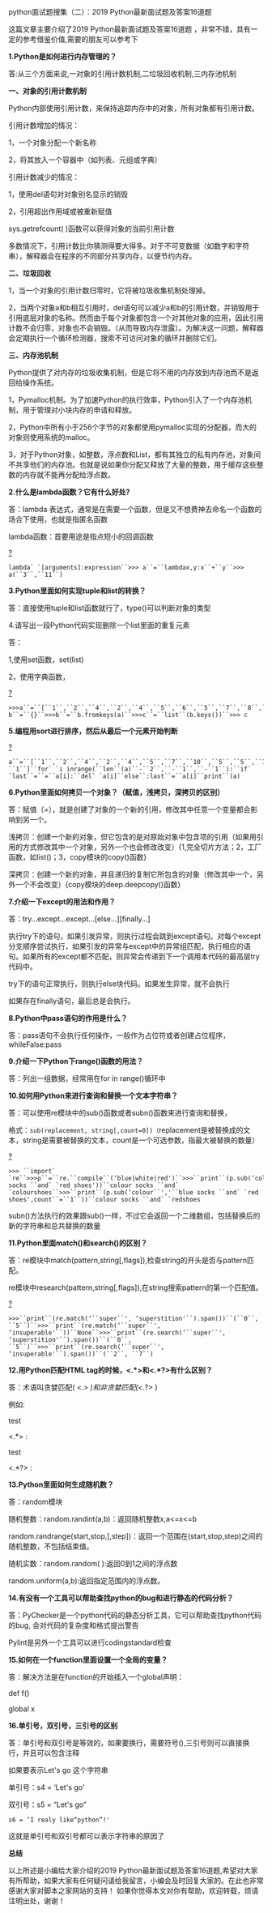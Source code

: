 python面试题搜集（二）：2019 Python最新面试题及答案16道题



这篇文章主要介绍了2019 Python最新面试题及答案16道题 ，非常不错，具有一定的参考借鉴价值,需要的朋友可以参考下

**1.Python是如何进行内存管理的？**

答:从三个方面来说,一对象的引用计数机制,二垃圾回收机制,三内存池机制

**一、对象的引用计数机制**

Python内部使用引用计数，来保持追踪内存中的对象，所有对象都有引用计数。

引用计数增加的情况：

1，一个对象分配一个新名称

2，将其放入一个容器中（如列表、元组或字典）

引用计数减少的情况：

1，使用del语句对对象别名显示的销毁

2，引用超出作用域或被重新赋值

sys.getrefcount( )函数可以获得对象的当前引用计数

多数情况下，引用计数比你猜测得要大得多。对于不可变数据（如数字和字符串），解释器会在程序的不同部分共享内存，以便节约内存。

**二、垃圾回收**

1，当一个对象的引用计数归零时，它将被垃圾收集机制处理掉。

2，当两个对象a和b相互引用时，del语句可以减少a和b的引用计数，并销毁用于引用底层对象的名称。然而由于每个对象都包含一个对其他对象的应用，因此引用计数不会归零，对象也不会销毁。（从而导致内存泄露）。为解决这一问题，解释器会定期执行一个循环检测器，搜索不可访问对象的循环并删除它们。

**三、内存池机制**

Python提供了对内存的垃圾收集机制，但是它将不用的内存放到内存池而不是返回给操作系统。

1，Pymalloc机制。为了加速Python的执行效率，Python引入了一个内存池机制，用于管理对小块内存的申请和释放。

2，Python中所有小于256个字节的对象都使用pymalloc实现的分配器，而大的对象则使用系统的malloc。

3，对于Python对象，如整数，浮点数和List，都有其独立的私有内存池，对象间不共享他们的内存池。也就是说如果你分配又释放了大量的整数，用于缓存这些整数的内存就不能再分配给浮点数。

**2.什么是lambda函数？它有什么好处?**

答：lambda 表达式，通常是在需要一个函数，但是又不想费神去命名一个函数的场合下使用，也就是指匿名函数

lambda函数：首要用途是指点短小的回调函数

[?](https://www.jb51.net/article/159537.htm#)

```
lambda` `[arguments]:expression``>>> a``=``lambdax,y:x``+``y``>>> a(``3``,``11``)
```

**3.Python里面如何实现tuple和list的转换？**

答：直接使用tuple和list函数就行了，type()可以判断对象的类型

4.请写出一段Python代码实现删除一个list里面的重复元素

答：

1,使用set函数，set(list)

2，使用字典函数，

[?](https://www.jb51.net/article/159537.htm#)

```
>>>a``=``[``1``,``2``,``4``,``2``,``4``,``5``,``6``,``5``,``7``,``8``,``9``,``0``]``>>> b``=``{}``>>>b``=``b.fromkeys(a)``>>>c``=``list``(b.keys())``>>> c
```

**5.编程用sort进行排序，然后从最后一个元素开始判断**

[?](https://www.jb51.net/article/159537.htm#)

```
a``=``[``1``,``2``,``4``,``2``,``4``,``5``,``7``,``10``,``5``,``5``,``7``,``8``,``9``,``0``,``3``]``a.sort()``last``=``a[``-``1``]``for` `i inrange(``len``(a)``-``2``,``-``1``,``-``1``):``if` `last``=``=``a[i]:``del` `a[i]``else``:last``=``a[i]``print``(a)
```

**6.Python里面如何拷贝一个对象？（赋值，浅拷贝，深拷贝的区别）**

答：赋值（=），就是创建了对象的一个新的引用，修改其中任意一个变量都会影响到另一个。

浅拷贝：创建一个新的对象，但它包含的是对原始对象中包含项的引用（如果用引用的方式修改其中一个对象，另外一个也会修改改变）{1,完全切片方法；2，工厂函数，如list()；3，copy模块的copy()函数}

深拷贝：创建一个新的对象，并且递归的复制它所包含的对象（修改其中一个，另外一个不会改变）{copy模块的deep.deepcopy()函数}

**7.介绍一下except的用法和作用？**

答：try…except…except…[else…][finally…]

执行try下的语句，如果引发异常，则执行过程会跳到except语句。对每个except分支顺序尝试执行，如果引发的异常与except中的异常组匹配，执行相应的语句。如果所有的except都不匹配，则异常会传递到下一个调用本代码的最高层try代码中。

try下的语句正常执行，则执行else块代码。如果发生异常，就不会执行

如果存在finally语句，最后总是会执行。

**8.Python中pass语句的作用是什么？**

答：pass语句不会执行任何操作，一般作为占位符或者创建占位程序，whileFalse:pass

**9.介绍一下Python下range()函数的用法？**

答：列出一组数据，经常用在for in range()循环中

**10.如何用Python来进行查询和替换一个文本字符串？**

答：可以使用re模块中的sub()函数或者subn()函数来进行查询和替换，

格式：`sub(replacement, string[,count=0])（`replacement是被替换成的文本，string是需要被替换的文本，count是一个可选参数，指最大被替换的数量）

[?](https://www.jb51.net/article/159537.htm#)

```
>>> ``import` `re``>>>p``=``re.``compile``(‘blue|white|red')``>>>``print``(p.sub(‘colour``','``blue socks ``and` `red shoes'))``colour socks ``and` `colourshoes``>>>``print``(p.sub(‘colour``','``blue socks ``and` `red shoes',count``=``1``))``colour socks ``and` `redshoes
```

subn()方法执行的效果跟sub()一样，不过它会返回一个二维数组，包括替换后的新的字符串和总共替换的数量

**11.Python里面match()和search()的区别？**

答：re模块中match(pattern,string[,flags]),检查string的开头是否与pattern匹配。

re模块中research(pattern,string[,flags]),在string搜索pattern的第一个匹配值。

[?](https://www.jb51.net/article/159537.htm#)

```
>>>``print``(re.match(‘``super``', ‘superstition'``).span())``(``0``, ``5``)``>>>``print``(re.match(‘``super``', ‘insuperable'``))``None``>>>``print``(re.search(‘``super``', ‘superstition'``).span())``(``0``, ``5``)``>>>``print``(re.search(‘``super``', ‘insuperable'``).span())``(``2``, ``7``)
```

**12.用Python匹配HTML tag的时候，<.\*>和<.\*?>有什么区别？**

答：术语叫贪婪匹配( <.*> )和非贪婪匹配(<.*?> )

例如:

test

<.*> :

test

<.*?> :

**13.Python里面如何生成随机数？**

答：random模块

随机整数：random.randint(a,b)：返回随机整数x,a<=x<=b

random.randrange(start,stop,[,step])：返回一个范围在(start,stop,step)之间的随机整数，不包括结束值。

随机实数：random.random( ):返回0到1之间的浮点数

random.uniform(a,b):返回指定范围内的浮点数。

**14.有没有一个工具可以帮助查找python的bug和进行静态的代码分析？**

答：PyChecker是一个python代码的静态分析工具，它可以帮助查找python代码的bug, 会对代码的复杂度和格式提出警告

Pylint是另外一个工具可以进行codingstandard检查

**15.如何在一个function里面设置一个全局的变量？**

答：解决方法是在function的开始插入一个global声明：

def f()

global x

**16.单引号，双引号，三引号的区别**

答：单引号和双引号是等效的，如果要换行，需要符号(\),三引号则可以直接换行，并且可以包含注释

如果要表示Let's go 这个字符串

单引号：s4 = ‘Let\'s go'

双引号：s5 = “Let's go”

```
s6 = ‘I realy like“python”!'
```

这就是单引号和双引号都可以表示字符串的原因了

**总结**

以上所述是小编给大家介绍的2019 Python最新面试题及答案16道题,希望对大家有所帮助，如果大家有任何疑问请给我留言，小编会及时回复大家的。在此也非常感谢大家对脚本之家网站的支持！
 如果你觉得本文对你有帮助，欢迎转载，烦请注明出处，谢谢！